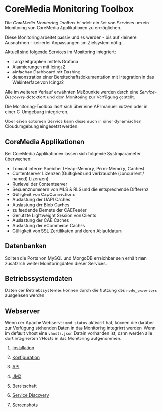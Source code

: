 # CoreMedia Monitoring Toolbox

Die *CoreMedia Monitoring Toolbox* bündelt ein Set von Services um ein Monitoring von CoreMedia Applikationen zu ermöglichen.

Diese Monitoring arbeitet passiv und es werden - bis auf kleinere Ausnahmen - keinerlei Anpassungen am Zielsystem nötig.

Aktuell sind folgende Services im Monitoring integriert:

  - Langzeitgraphen mittels Grafana
  - Alarmierungen mit Icinga2
  - einfaches Dashboard mit Dashing
  - demonstration einer Bereitschaftsdokumentation mit Integration in das Webinterface von Icinga2

Alle im weiteren Verlauf erwähnten Meßpunkte werden durch eine *Service-Discovery* detektiert und dem Monitoring zur Verfügung gestellt.

Die Monitoring-Toolbox lässt sich über eine API manuell nutzen oder in einer CI Umgebung integrieren.

Über einen externen Service kann diese auch in einer dynamischen Cloudumgebung eingesetzt werden.


## CoreMedia Applikationen

Bei CoreMedia Applikationen lassen sich folgende Systmparameter überwachen:

  - Tomcat interne Speicher (Heap-Memory, Perm-Memory, Caches)
  - Contentserver Lizenzen (Gültigkeit und verbrauchte (concurrent / named) Lizenzen)
  - Runlevel der Contentserver
  - Sequenznummern von MLS & RLS und die entsprechende Differenz
  - Gültigkeit von CapConnections
  - Auslastung der UAPI Caches
  - Auslastung der Blob Caches
  - zu feedende Elemete der CAEFeeder
  - Genutzte Lightweight Session von Clients
  - Auslastung der CAE Caches
  - Auslastung der eCommerce Caches
  - Gültigkeit von SSL Zertifikaten und deren Ablaufdatum

## Datenbanken

Sollten die Ports von MySQL und MongoDB erreichbar sein erhält man zusätzlich weiter Monitoringdaten dieser Services.

## Betriebssystemdaten

Daten der Betriebssystemes können durch die Nutzung des `node_exporters` ausgelesen werden.

## Webserver

Wenn der Apache Webserver `mod_status` aktiviert hat, können die darüber zur Verfügung stehenden Daten in das Monitoring integriert werden.
Wenn im default vhost eine `vhosts.json` Datein vorhanden ist, dann werden alle dort integrierten VHosts in das Monitoring aufgenommen.


1. [Installation](./de/installation.md)

2. [Konfiguration](./de/konfiguration.md)

3. [API](./de/api.md)

4. [JMX](./de/jmx.md)

5. [Bereitschaft](./de/operations.md)

6. [Service Discovery](./de/service-discovery.md)

7. [Screenshots](./de/screenshots.md)
